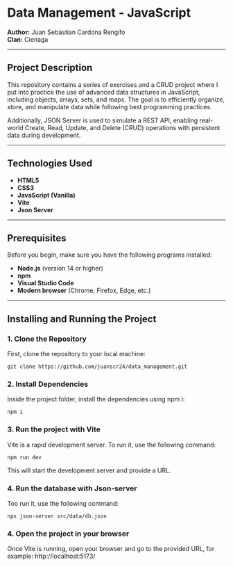 # Data Management - JavaScript

**Author:** Juan Sebastian Cardona Rengifo  
**Clan:** Cienaga

---

## Project Description

This repository contains a series of exercises and a CRUD project where I put into practice the use of advanced data structures in JavaScript, including objects, arrays, sets, and maps.
The goal is to efficiently organize, store, and manipulate data while following best programming practices.

Additionally, JSON Server is used to simulate a REST API, enabling real-world Create, Read, Update, and Delete (CRUD) operations with persistent data during development.

---

## Technologies Used

- **HTML5**
- **CSS3**
- **JavaScript (Vanilla)**
- **Vite**
- **Json Server**

---

## Prerequisites

Before you begin, make sure you have the following programs installed:

- **Node.js** (version 14 or higher)
- **npm** 
- **Visual Studio Code**
- **Modern browser** (Chrome, Firefox, Edge, etc.)

---

## Installing and Running the Project

### 1. Clone the Repository

First, clone the repository to your local machine:

`git clone https://github.com/juanscr24/data_management.git`

### 2. Install Dependencies
Inside the project folder, install the dependencies using npm i:

`npm i`

### 3. Run the project with Vite
Vite is a rapid development server. To run it, use the following command:

`npm run dev`

This will start the development server and provide a URL.

### 4. Run the database with Json-server
Too run it, use the following command:

`npx json-server src/data/db.json`

### 4. Open the project in your browser
Once Vite is running, open your browser and go to the provided URL, for example: http://localhost:5173/
